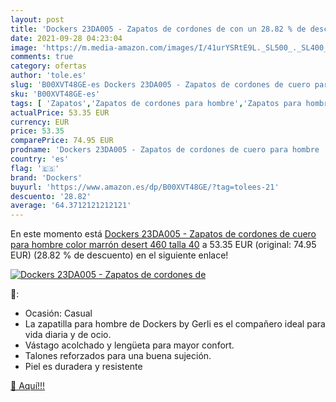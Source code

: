 ```yaml
---
layout: post
title: 'Dockers 23DA005 - Zapatos de cordones de con un 28.82 % de descuento'
date: 2021-09-28 04:23:04
image: 'https://m.media-amazon.com/images/I/41urYSRtE9L._SL500_._SL400_.jpg'
comments: true
category: ofertas
author: 'tole.es'
slug: 'B00XVT48GE-es Dockers 23DA005 - Zapatos de cordones de cuero para hombre...'
sku: 'B00XVT48GE-es'
tags: [ 'Zapatos','Zapatos de cordones para hombre','Zapatos para hombre','Zapatos y complementos','dockers','zapatos', ]
actualPrice: 53.35 EUR
currency: EUR
price: 53.35
comparePrice: 74.95 EUR
prodname: 'Dockers 23DA005 - Zapatos de cordones de cuero para hombre  color marrón  desert 460   talla 40'
country: 'es'
flag: '🇪🇸'
brand: 'Dockers'
buyurl: 'https://www.amazon.es/dp/B00XVT48GE/?tag=tolees-21'
descuento: '28.82'
average: '64.3712121212121'
---
```


En este momento está [Dockers 23DA005 - Zapatos de cordones de cuero para hombre  color marrón  desert 460   talla 40](https://www.amazon.es/dp/B00XVT48GE/?tag=tolees-21) a 53.35 EUR (original: 74.95 EUR) (28.82 %  de descuento) en el siguiente enlace!

[![Dockers 23DA005 - Zapatos de cordones de](https://m.media-amazon.com/images/I/41urYSRtE9L._SL500_._SL400_.jpg)](https://www.amazon.es/dp/B00XVT48GE/?tag=tolees-21)

🔎:

- Ocasión: Casual
- La zapatilla para hombre de Dockers by Gerli es el compañero ideal para vida diaria y de ocio.
- Vástago acolchado y lengüeta para mayor confort.
- Talones reforzados para una buena sujeción.
- Piel es duradera y resistente

[🛒 Aquí!!!](https://www.amazon.es/dp/B00XVT48GE/?tag=tolees-21)
